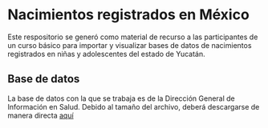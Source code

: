 # Nacimientos registrados en México

Este respositorio se generó como material de recurso a las participantes de un curso básico para importar y visualizar bases de datos de nacimientos registrados en niñas y adolescentes del estado de Yucatán.

## Base de datos
La base de datos con la que se trabaja es de la Dirección General de Información en Salud. 
Debido al tamaño del archivo, deberá descargarse de manera directa [aquí](http://www.dgis.salud.gob.mx/contenidos/basesdedatos/da_nacimientos_gobmx.html)
